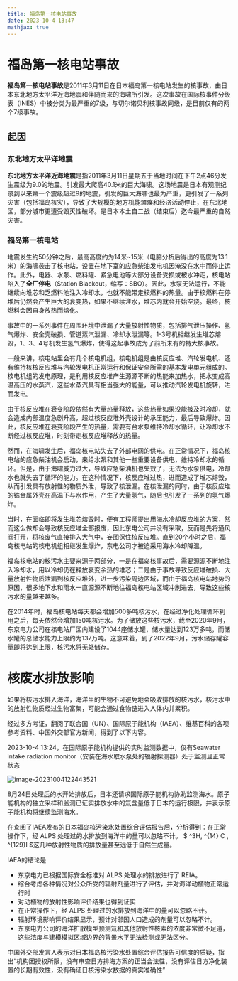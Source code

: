 ```yaml
---
title: 福岛第一核电站事故
date: 2023-10-4 13:47
mathjax: true
---
```




# 福岛第一核电站事故

**福岛第一核电站事故**是2011年3月11日在日本福岛第一核电站发生的核事故，由日本东北地方太平洋近海地震和伴随而来的海啸所引发。这次事故在国际核事件分级表（INES）中被分类为最严重的7级，与切尔诺贝利核事故同级，是目前仅有的两个7级事故。

## 起因

### 东北地方太平洋地震

**东北地方太平洋近海地震**是指2011年3月11日星期五于当地时间在下午2点46分发生震级为9.0的地震。引发最大爬高40.1米的巨大海啸。这场地震是日本有观测纪录到以来第一个震级超过9的地震，引发的巨大海啸也最为严重，更引发了一系列灾害（包括福岛核灾），导致了大规模的地方机能瘫痪和经济活动停止，在东北地区，部分城市更遭受毁灭性破坏。是日本本土自二战（结束后）迄今最严重的自然灾害。

### 福岛第一核电站

地震发生约50分钟之后，最高高度约为14米~15米（电脑分析后得出的高度为13.1米）的海啸袭击了核电站，设置在地下室的应急柴油发电机因淹没在水中而停止运作。此外，电器、水泵、燃料罐、紧急电池等大部分设备受损或被水冲走，核电站陷入了**全厂停电**（Station Blackout，缩写：SBO）。因此，水泵无法运行，不能继续向堆芯和乏燃料池注入冷却水，也就不能带走核燃料的热量。由于核燃料在停堆后仍然会产生巨大的衰变热，如果不继续注水，堆芯内就会开始空烧。最终，核燃料会因自身放热而熔化。

事故中的一系列事件在周围环境中泄漏了大量放射性物质，包括排气泄压操作、氢气爆炸、安全壳破损、管道蒸汽泄漏、冷却水泄漏等。1-3号机相继发生堆芯熔毁，1、3、4号机发生氢气爆炸，使得这起事故成为了前所未有的特大核事故。

一般来讲，核电站里会有几个核电机组，核电机组是由核反应堆、汽轮发电机、还有维持核核反应堆与汽轮发电机正常运行和保证安全所需的基本发电单元组成的。核电机组的发电原理，是利用核反应堆产生源源不断的热能来加热水，把水变成高温高压的水蒸汽，这些水蒸汽具有相当强大的能量，可以推动汽轮发电机旋转，进而发电。

由于核反应堆在衰变阶段依然有大量热量释放，这些热量如果没能被及时冷却，就会造成内部温度急剧升高，超过核反应堆外壳设计的承压能力，最后导致爆炸。因此，核反应堆在衰变阶段产生的热量，需要有台水泵维持冷却水循环，让冷却水不断经过核反应堆，时刻带走核反应堆释放的热量。

然而，在海啸发生后，福岛核电站失去了外部电网的供电。在正常情况下，福岛核电站的应急柴油机会启动，来给水泵和其他一些重要设备供电，维持冷却水的循环。但是，由于海啸威力过大，导致应急柴油机也失效了，无法为水泵供电，冷却水也就失去了循环的能力。在这种情况下，核反应堆过热，进而造成了堆芯熔毁，从而引发具有放射性的物质外泄，导致了核泄漏。在核泄漏的同时，由于核反应堆的锆金属外壳在高温下与水作用，产生了大量氢气，随后也引发了一系列的氢气爆炸。

当时，在面临即将发生堆芯熔毁时，便有工程师提出用海水冷却反应堆的方案，然而这么做却会导致核反应堆全部报废，因此东电公司并没有采取，反而是先将通风阀打开，将核废气直接排入大气中，妄图保住核反应堆。直到20个小时之后，福岛核电站的核电机组相继发生爆炸，东电公司才被迫采用海水冷却降温。

福岛核电站的核污水主要来源于两部分，一是在福岛核事故后，需要源源不断地注入冷却水，用以冷却仍在释放衰变余热的堆芯；二是由于事故导致反应堆破损、大量放射性物质泄漏到核反应堆外，进一步污染周边区域，而由于福岛核电站地势的原因，很多地下水和雨水一直源源不断地往福岛核电站区域冲刷进去，导致这些核污水的量越来越多。

在2014年时，福岛核电站每天都会增加500多吨核污水，在经过净化处理循环利用之后，每天依然会增加150吨核污水。为了储放这些核污水，截至2020年9月，东京电力公司在核电站厂区内建设了1044座储水罐，储水量达到123万多吨，而储水罐的总储水能力上限约为137万吨。这意味着，到了2022年9月，污水储存罐容量即将达到上限，核污水将无处储存。

# 核废水排放影响

如果将核污水排入海洋，海洋里的生物不可避免地会吸收排放的核污水，核污水中的放射性物质经过生物富集，可能会通过食物链进入人体内并累积。

经过多方考证，翻阅了联合国（UN）、国际原子能机构（IAEA）、维基百科的各项参考资料、中国外交部官方新闻，得到了以下内容。

2023-10-4 13:24，在国际原子能机构提供的实时监测数据中，仅有Seawater intake radiation monitor（安装在海水取水泵处的辐射探测器）处于监测且正常状态

![image-20231004122443521](https://cdn.jsdelivr.net/gh/tsxc-github/blog-img@main/img/image-20231004122443521.png)

8月24日处理后的水开始排放后，日本还请求国际原子能机构协助监测海水。原子能机构的独立采样和监测已证实排放水中的氚含量低于日本的运行极限，并表示原子能机构将继续监测海水。

在查阅了IAEA发布的日本福岛核污染水处置综合评估报告后，分析得到：在正常操作下，经 ALPS 处理过的水排放到海洋中的量可以忽略不计。 $ ^3H, ^{14} C , ^{129}I $​ 这几种放射性物质的排放量甚至远低于自然生成量。

IAEA的结论是

- 东京电力已根据国际安全标准对 ALPS 处理水的排放进行了 REIA。
- 综合考虑各种情况对公众所受的辐射剂量进行了评估，并对海洋动植物正常运行时
- 对动植物的放射性影响评价结果也得到证实
- 在正常操作下，经 ALPS 处理过的水排放到海洋中的量可以忽略不计。
- 辐射环境影响评价结果显示，预计对邻国人口造成的剂量可以忽略不计。
- 东京电力公司的海洋扩散模型预测氚和其他放射性核素的浓度非常微不足道，这些浓度与建模模拟区域边界的背景水平无法检测或无法区分。


中国外交部发言人表示对日本福岛核污染水处置综合评估报告可信度的质疑，指出“机构因授权所限，没有审查日方排海方案的正当合法性，没有评估日方净化装置的长期有效性，没有确证日核污染水数据的真实准确性”
